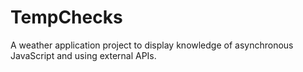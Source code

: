# TempChecks
A weather application project to display knowledge of asynchronous JavaScript and using external APIs.
